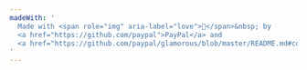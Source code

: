 ```yaml
---
madeWith: '
  Made with <span role="img" aria-label="love">💙</span>&nbsp; by
  <a href="https://github.com/paypal">PayPal</a> and
  <a href="https://github.com/paypal/glamorous/blob/master/README.md#contributors">contributors</a>.
'
---
```

